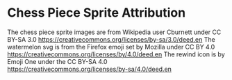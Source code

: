 # Chess Piece Sprite Attribution
The chess piece sprite images are from Wikipedia user Cburnett under CC BY-SA 3.0 https://creativecommons.org/licenses/by-sa/3.0/deed.en
The watermelon svg is from the Firefox emoji set by Mozilla under CC BY 4.0 https://creativecommons.org/licenses/by/4.0/deed.en
The rewind icon is by Emoji One under the CC BY-SA 4.0 https://creativecommons.org/licenses/by-sa/4.0/deed.en
